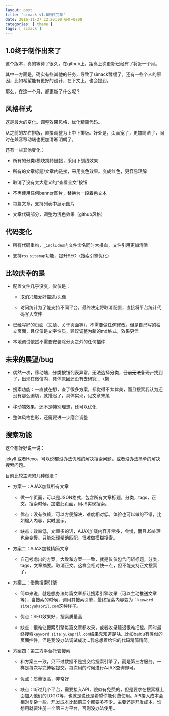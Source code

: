 ```yaml
---
layout: post
title: "simack v1.0制作完毕"
date: 2016-11-27 22:20:00 GMT+0800
categories: [ theme ]
tags: [ simack ]
---
```


## 1.0终于制作出来了

<!-- more -->

这个版本，真的等待了很久。在github上，距离上次更新已经有了将近一个月。

其中一方面是，确实有些其他的任务，导致了simack暂缓了。还有一些个人的原因，比如希望能有更好的设计，在下文上，也会提到。

那么，在这一个月，都更新了什么呢？

## 风格样式

这是最大的变化。调整效果风格，优化精简代码...

从之前的左右排版，直接调整为上中下排版。好处是，页面宽了，更加简洁了，同时在兼容移动端也更加清晰明朗了。

还有一些其他变化：

* 所有的分类/模块跳转链接，采用下划线效果

* 所有的文章标题/文章内链接，采用变色效果。变成红色，更容易理解

* 取消了没有太大意义的“查看全文”按钮

* 不再使用任何banner图片，替换为一段着色文本

* 每篇文章，支持列表中展示图片

* 文章代码部分，调整为浅色效果（github风格）

## 代码变化

* 所有代码重构，`_includes`内文件命名同时大换血，文件引用更加清晰

* 支持`rss` `sitemap`功能，提升SEO（搜索引擎优化）

## 比较庆幸的是

* 配置文件几乎没变，仅仅是：

    * 取消兴趣爱好描述/头像

    * 访问统计为了能支持不同平台，最终决定将取消配置，直接将平台统计代码写入文件

* 已经写好的页面（文章、关于页面等），不需要做任何修改。但是自己写的独立页面，且仅仅是文字性质，建议调整为新的md格式，效果更佳

* 本地调试依然不需要安装除分页之外的任何插件

## 未来的展望/bug

* 偶然一次，移动端，分类按钮列表异常，无法选择分类，~~目前无法复现，~~找到了，出现在微信内，具体原因还没有去研究...（懒

* 搜索功能：一直就在想，查了很多方案，都觉得不太优美，而且搜索我认为还没有那么迫切，就推迟了，具体实现，见文章末尾

* 移动端效果，还不是特别理想，还可以优化

* 整体风格色彩，还需要进一步磨合调整

## 搜索功能

这个想好好说一说：

jekyll 或者Hexo，可以说都没办法优雅的解决搜索问题，或者没办法简单的解决搜索问题。

目前比较主流的几种做法：

* 方案一：AJAX加载所有文章

    * 做一个页面，可以是JSON格式，包含所有文章标题，分类，tags，正文。搜索时候，加载此页面，用JS实现搜索。

    * 优点：没有依赖，可以方便解决，难度相对低。体验也可以做的不错，比如输入内容，实时显示。

    * 缺点：效率低，文章多的话，AJAX加载内容非常多，会慢，而且JS处理也会变慢。只能处理精确匹配，很难做模糊搜索。

* 方案二：AJAX加载精简文章

    * 自己考虑出的方案，大致和方案一一致，就是仅仅包含问斩标题，分类，tags，文章摘要。取消正文。这样会相对快一点，但不能支持正文搜索了。

* 方案三：借助搜索引擎

    * 简单来说，就是想办法每篇文章都让搜索引擎收录（可以主动推送文章等），当搜索的时候，调用其搜索引擎，最终搜索内容变为：`keyword site:yukapril.com`这种样子。

    * 优点：SEO效果好，搜索质量高

    * 缺点：很难让搜索引擎每篇文章都收录，或者收录延迟很难把控。同时最终搜索`keyword site:yukapril.com`结果鬼知道是啥...比如baidu有类似的页面控件，但是我没办法调试成功...我总想着给它的代码精简精简。

* 方案四：第三方平台托管搜索

    * 和方案三一致，只不过数据不是提交给搜索引擎了，而是第三方服务。一样是每次写完博客提交，每次用的时候进行AJAX查询即可。

    * 优点：质量很高，非常好

    * 缺点：听过几个平台，需要接入API，貌似有免费的，但是要求在搜索框上面加入他们的LOGO等，也就是说还是希望你能付费使用。API接入成本会相对复杂一些，开发成本比起前三个都要多不少。主要还是开发成本，谁想用就要注册一个第三方平台，否则没办法使用。









